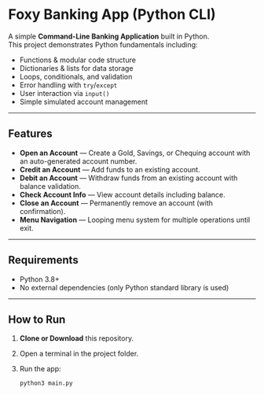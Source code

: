 # Foxy Banking App (Python CLI)

A simple **Command-Line Banking Application** built in Python.  
This project demonstrates Python fundamentals including:

- Functions & modular code structure
- Dictionaries & lists for data storage
- Loops, conditionals, and validation
- Error handling with `try`/`except`
- User interaction via `input()`
- Simple simulated account management

---

## Features

- **Open an Account** — Create a Gold, Savings, or Chequing account with an auto-generated account number.
- **Credit an Account** — Add funds to an existing account.
- **Debit an Account** — Withdraw funds from an existing account with balance validation.
- **Check Account Info** — View account details including balance.
- **Close an Account** — Permanently remove an account (with confirmation).
- **Menu Navigation** — Looping menu system for multiple operations until exit.

---

## Requirements

- Python 3.8+
- No external dependencies (only Python standard library is used)

---

## How to Run

1. **Clone or Download** this repository.

2. Open a terminal in the project folder.

3. Run the app:
   ```bash
   python3 main.py

